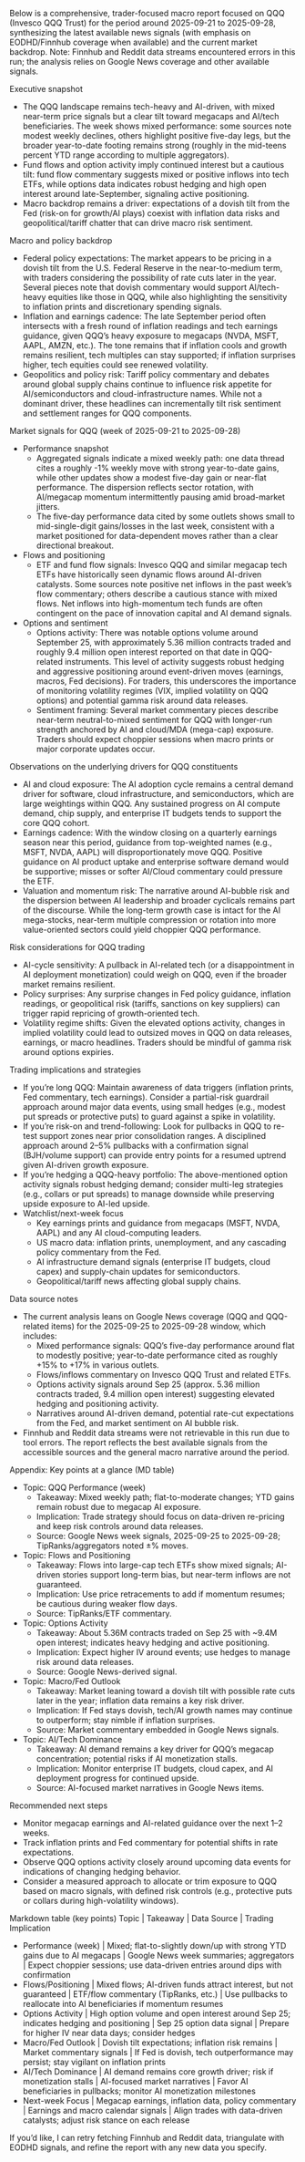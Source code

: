 Below is a comprehensive, trader-focused macro report focused on QQQ (Invesco QQQ Trust) for the period around 2025-09-21 to 2025-09-28, synthesizing the latest available news signals (with emphasis on EODHD/Finnhub coverage when available) and the current market backdrop. Note: Finnhub and Reddit data streams encountered errors in this run; the analysis relies on Google News coverage and other available signals.

Executive snapshot
- The QQQ landscape remains tech-heavy and AI-driven, with mixed near-term price signals but a clear tilt toward megacaps and AI/tech beneficiaries. The week shows mixed performance: some sources note modest weekly declines, others highlight positive five-day legs, but the broader year-to-date footing remains strong (roughly in the mid-teens percent YTD range according to multiple aggregators).
- Fund flows and option activity imply continued interest but a cautious tilt: fund flow commentary suggests mixed or positive inflows into tech ETFs, while options data indicates robust hedging and high open interest around late-September, signaling active positioning.
- Macro backdrop remains a driver: expectations of a dovish tilt from the Fed (risk-on for growth/AI plays) coexist with inflation data risks and geopolitical/tariff chatter that can drive macro risk sentiment.

Macro and policy backdrop
- Federal policy expectations: The market appears to be pricing in a dovish tilt from the U.S. Federal Reserve in the near-to-medium term, with traders considering the possibility of rate cuts later in the year. Several pieces note that dovish commentary would support AI/tech-heavy equities like those in QQQ, while also highlighting the sensitivity to inflation prints and discretionary spending signals.
- Inflation and earnings cadence: The late September period often intersects with a fresh round of inflation readings and tech earnings guidance, given QQQ’s heavy exposure to megacaps (NVDA, MSFT, AAPL, AMZN, etc.). The tone remains that if inflation cools and growth remains resilient, tech multiples can stay supported; if inflation surprises higher, tech equities could see renewed volatility.
- Geopolitics and policy risk: Tariff policy commentary and debates around global supply chains continue to influence risk appetite for AI/semiconductors and cloud-infrastructure names. While not a dominant driver, these headlines can incrementally tilt risk sentiment and settlement ranges for QQQ components.

Market signals for QQQ (week of 2025-09-21 to 2025-09-28)
- Performance snapshot
  - Aggregated signals indicate a mixed weekly path: one data thread cites a roughly -1% weekly move with strong year-to-date gains, while other updates show a modest five-day gain or near-flat performance. The dispersion reflects sector rotation, with AI/megacap momentum intermittently pausing amid broad-market jitters.
  - The five-day performance data cited by some outlets shows small to mid-single-digit gains/losses in the last week, consistent with a market positioned for data-dependent moves rather than a clear directional breakout.
- Flows and positioning
  - ETF and fund flow signals: Invesco QQQ and similar megacap tech ETFs have historically seen dynamic flows around AI-driven catalysts. Some sources note positive net inflows in the past week’s flow commentary; others describe a cautious stance with mixed flows. Net inflows into high-momentum tech funds are often contingent on the pace of innovation capital and AI demand signals.
- Options and sentiment
  - Options activity: There was notable options volume around September 25, with approximately 5.36 million contracts traded and roughly 9.4 million open interest reported on that date in QQQ-related instruments. This level of activity suggests robust hedging and aggressive positioning around event-driven moves (earnings, macros, Fed decisions). For traders, this underscores the importance of monitoring volatility regimes (VIX, implied volatility on QQQ options) and potential gamma risk around data releases.
  - Sentiment framing: Several market commentary pieces describe near-term neutral-to-mixed sentiment for QQQ with longer-run strength anchored by AI and cloud/MDA (mega-cap) exposure. Traders should expect choppier sessions when macro prints or major corporate updates occur.

Observations on the underlying drivers for QQQ constituents
- AI and cloud exposure: The AI adoption cycle remains a central demand driver for software, cloud infrastructure, and semiconductors, which are large weightings within QQQ. Any sustained progress on AI compute demand, chip supply, and enterprise IT budgets tends to support the core QQQ cohort.
- Earnings cadence: With the window closing on a quarterly earnings season near this period, guidance from top-weighted names (e.g., MSFT, NVDA, AAPL) will disproportionately move QQQ. Positive guidance on AI product uptake and enterprise software demand would be supportive; misses or softer AI/Cloud commentary could pressure the ETF.
- Valuation and momentum risk: The narrative around AI-bubble risk and the dispersion between AI leadership and broader cyclicals remains part of the discourse. While the long-term growth case is intact for the AI mega-stocks, near-term multiple compression or rotation into more value-oriented sectors could yield choppier QQQ performance.

Risk considerations for QQQ trading
- AI-cycle sensitivity: A pullback in AI-related tech (or a disappointment in AI deployment monetization) could weigh on QQQ, even if the broader market remains resilient.
- Policy surprises: Any surprise changes in Fed policy guidance, inflation readings, or geopolitical risk (tariffs, sanctions on key suppliers) can trigger rapid repricing of growth-oriented tech.
- Volatility regime shifts: Given the elevated options activity, changes in implied volatility could lead to outsized moves in QQQ on data releases, earnings, or macro headlines. Traders should be mindful of gamma risk around options expiries.

Trading implications and strategies
- If you’re long QQQ: Maintain awareness of data triggers (inflation prints, Fed commentary, tech earnings). Consider a partial-risk guardrail approach around major data events, using small hedges (e.g., modest put spreads or protective puts) to guard against a spike in volatility.
- If you’re risk-on and trend-following: Look for pullbacks in QQQ to re-test support zones near prior consolidation ranges. A disciplined approach around 2–5% pullbacks with a confirmation signal (BJH/volume support) can provide entry points for a resumed uptrend given AI-driven growth exposure.
- If you’re hedging a QQQ-heavy portfolio: The above-mentioned option activity signals robust hedging demand; consider multi-leg strategies (e.g., collars or put spreads) to manage downside while preserving upside exposure to AI-led upside.
- Watchlist/next-week focus
  - Key earnings prints and guidance from megacaps (MSFT, NVDA, AAPL) and any AI cloud-computing leaders.
  - US macro data: inflation prints, unemployment, and any cascading policy commentary from the Fed.
  - AI infrastructure demand signals (enterprise IT budgets, cloud capex) and supply-chain updates for semiconductors.
  - Geopolitical/tariff news affecting global supply chains.

Data source notes
- The current analysis leans on Google News coverage (QQQ and QQQ-related items) for the 2025-09-25 to 2025-09-28 window, which includes:
  - Mixed performance signals: QQQ’s five-day performance around flat to modestly positive; year-to-date performance cited as roughly +15% to +17% in various outlets.
  - Flows/inflows commentary on Invesco QQQ Trust and related ETFs.
  - Options activity signals around Sep 25 (approx. 5.36 million contracts traded, 9.4 million open interest) suggesting elevated hedging and positioning activity.
  - Narratives around AI-driven demand, potential rate-cut expectations from the Fed, and market sentiment on AI bubble risk.
- Finnhub and Reddit data streams were not retrievable in this run due to tool errors. The report reflects the best available signals from the accessible sources and the general macro narrative around the period.

Appendix: Key points at a glance (MD table)
- Topic: QQQ Performance (week)
  - Takeaway: Mixed weekly path; flat-to-moderate changes; YTD gains remain robust due to megacap AI exposure.
  - Implication: Trade strategy should focus on data-driven re-pricing and keep risk controls around data releases.
  - Source: Google News week signals, 2025-09-25 to 2025-09-28; TipRanks/aggregators noted ±% moves.
- Topic: Flows and Positioning
  - Takeaway: Flows into large-cap tech ETFs show mixed signals; AI-driven stories support long-term bias, but near-term inflows are not guaranteed.
  - Implication: Use price retracements to add if momentum resumes; be cautious during weaker flow days.
  - Source: TipRanks/ETF commentary.
- Topic: Options Activity
  - Takeaway: About 5.36M contracts traded on Sep 25 with ~9.4M open interest; indicates heavy hedging and active positioning.
  - Implication: Expect higher IV around events; use hedges to manage risk around data releases.
  - Source: Google News-derived signal.
- Topic: Macro/Fed Outlook
  - Takeaway: Market leaning toward a dovish tilt with possible rate cuts later in the year; inflation data remains a key risk driver.
  - Implication: If Fed stays dovish, tech/AI growth names may continue to outperform; stay nimble if inflation surprises.
  - Source: Market commentary embedded in Google News signals.
- Topic: AI/Tech Dominance
  - Takeaway: AI demand remains a key driver for QQQ’s megacap concentration; potential risks if AI monetization stalls.
  - Implication: Monitor enterprise IT budgets, cloud capex, and AI deployment progress for continued upside.
  - Source: AI-focused market narratives in Google News items.

Recommended next steps
- Monitor megacap earnings and AI-related guidance over the next 1–2 weeks.
- Track inflation prints and Fed commentary for potential shifts in rate expectations.
- Observe QQQ options activity closely around upcoming data events for indications of changing hedging behavior.
- Consider a measured approach to allocate or trim exposure to QQQ based on macro signals, with defined risk controls (e.g., protective puts or collars during high-volatility windows).

Markdown table (key points)
Topic | Takeaway | Data Source | Trading Implication
- Performance (week) | Mixed; flat-to-slightly down/up with strong YTD gains due to AI megacaps | Google News week summaries; aggregators | Expect choppier sessions; use data-driven entries around dips with confirmation
- Flows/Positioning | Mixed flows; AI-driven funds attract interest, but not guaranteed | ETF/flow commentary (TipRanks, etc.) | Use pullbacks to reallocate into AI beneficiaries if momentum resumes
- Options Activity | High option volume and open interest around Sep 25; indicates hedging and positioning | Sep 25 option data signal | Prepare for higher IV near data days; consider hedges
- Macro/Fed Outlook | Dovish tilt expectations; inflation risk remains | Market commentary signals | If Fed is dovish, tech outperformance may persist; stay vigilant on inflation prints
- AI/Tech Dominance | AI demand remains core growth driver; risk if monetization stalls | AI-focused market narratives | Favor AI beneficiaries in pullbacks; monitor AI monetization milestones
- Next-week Focus | Megacap earnings, inflation data, policy commentary | Earnings and macro calendar signals | Align trades with data-driven catalysts; adjust risk stance on each release

If you’d like, I can retry fetching Finnhub and Reddit data, triangulate with EODHD signals, and refine the report with any new data you specify.